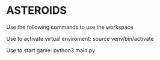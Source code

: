 # ASTEROIDS

Use the following commands to use the workspace

Use to activate virtual enviroment:
source venv/bin/activate

Use to start game:
python3 main.py